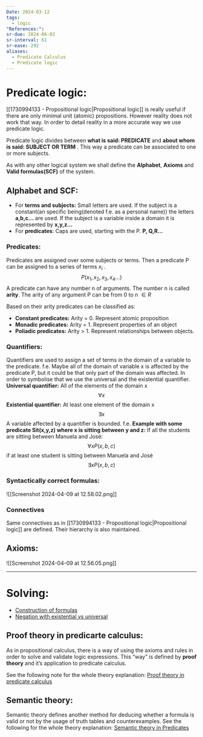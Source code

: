 ```yaml
---
Date: 2024-03-12
tags:
  - logic
"References:": 
sr-due: 2024-06-02
sr-interval: 61
sr-ease: 292
aliases:
  - Predicate Calculus
  - Predicate logic
---
```


# Predicate logic: 
[[1730994133 - Propositional logic|Propositional logic]] is really useful if there are only minimal unit (atomic) propositions. However reality does not work that way. In order to detail reality in a more accurate way we use predicate logic. 

Predicate logic divides between **what is said: PREDICATE** and **about whom is said: SUBJECT OR TERM** . This way a predicate can be associated to one or more subjects.

As with any other logical system we shall define the **Alphabet**, **Axioms** and **Valid formulas(SCF)** of the system. 
## Alphabet and SCF: 
+ For **terms and subjects:** Small letters are used. If the subject is a constant(an specific being(denoted f.e. as a personal name)) the letters **a,b,c...** are used. If the subject is a variable inside a domain it is represented by **x,y,z...**
+ For **predicates**: Caps are used, starting with the P. **P, Q,R...**
### Predicates:
Predicates are assigned over some subjects or terms. Then a predicate P can be assigned to a series of terms $x_i$ .  
$$
 P(x_1, x_2,x_3,x_4...)
$$
A predicate can have any number n of arguments. The number n is called **arity**. The arity of any argument P can be from 0 to n $\in R$

Based on their arity predicates can be classified as: 
+ **Constant predicates:** Arity = 0. Represent atomic proposition
+ **Monadic predicates:** Arity = 1. Represent properties of an object
+ **Poliadic predicates:** Arity > 1. Represent relationships between objects.
### Quantifiers:
Quantifiers are used to assign a set of terms in the domain of a variable to the predicate. 
	f.e. Maybe all of the domain of variable x is affected by the predicate P, but it could be that only part of the domain was affected. 
In order to symbolise that we use the universal and the existential quantifier. 
**Universal quantifier:** All of the elements of the domain x 
$$
\forall x
$$
**Existential quantifier:** At least one element of the domain x
$$
\exists x
$$
A variable affected by a quantifier is bounded.
	f.e. **Example with some predicate Sit(x,y,z) where x is sitting between y and z:** If all the students are sitting between Manuela and José: 
$$
	\forall x P(x,b,c)
$$
	if at least one student is sitting between Manuela and José
$$
	\exists x P(x,b,c)
$$
### Syntactically correct formulas: 
![[Screenshot 2024-04-09 at 12.58.02.png]]
### Connectives
Same connectives as in [[1730994133 - Propositional logic|Propositional logic]] are defined. Their hierarchy is also maintained.

## Axioms: 
![[Screenshot 2024-04-09 at 12.56.05.png]]

---

# Solving:
+ [Construction of formulas](Construction%20of%20formulas.md)
+ [Negation with existential vs universal](Negation%20with%20existential%20vs%20universal.md)
## Proof theory in predicarte calculus:
As in propositional calculus, there is a way of using the axioms and rules in order to solve and validate logic expressions. This “way” is defined by **proof theory** and it’s application to predicate calculus. 

See the following note for the whole theory explanation: [ Proof theory in predicate calculus](20240409%20-%20121336%20-Proof%20Theory%20in%20Predicate%20Calculus.md)

## Semantic theory:
Semantic theory defines another method for deducing whether a formula is valid or not by the usage of truth tables and counterexamples. 
See the following for the whole theory explanation: 
[Semantic theory in Predicates](20240411%20-%20110836%20-Semantic%20theory%20in%20Predicates.md)


